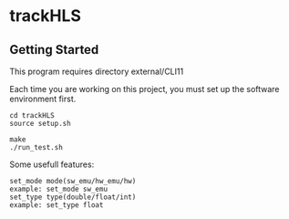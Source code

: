 # trackHLS


Getting Started
------------------
This program requires directory external/CLI11


Each time you are working on this project, you must set up the software environment first.

```
cd trackHLS
source setup.sh

make 
./run_test.sh

```
Some usefull features:
```
set_mode mode(sw_emu/hw_emu/hw)
example: set_mode sw_emu
set_type type(double/float/int)
example: set_type float
```
